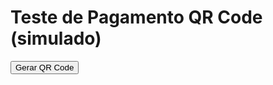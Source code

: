 <!DOCTYPE html>
<html lang="pt-BR">
<head>
  <meta charset="UTF-8">
  <title>Teste QR Code Sandbox</title>
</head>
<body>
  <h1>Teste de Pagamento QR Code (simulado)</h1>

  <button id="gerarQR">Gerar QR Code</button>
  <div id="qrArea" style="margin-top:20px;"></div>
  <p id="status"></p>

  <script>
    const btn = document.getElementById('gerarQR');
    const qrArea = document.getElementById('qrArea');
    const status = document.getElementById('status');

    btn.onclick = () => {
      // Simula payload do QR
      const payload = 'PIX:00020126360014BR.GOV.BCB.PIX0114+55119999999952040000530398654041.005802BR5913Teste User6009Sao Paulo61080540900062070503***63041D3D';

      // Gera QR Code com API do Google Chart (mais fácil)
      const qrImg = document.createElement('img');
      qrImg.src = `https://chart.googleapis.com/chart?cht=qr&chs=250x250&chl=${encodeURIComponent(payload)}`;
      qrImg.alt = 'QR Code';
      qrArea.innerHTML = '';
      qrArea.appendChild(qrImg);

      status.textContent = 'Aguardando pagamento...';

      // Simula pagamento automático após 5 segundos
      setTimeout(() => {
        status.textContent = 'Pagamento confirmado! ✅ (simulado)';
      }, 5000);
    };
  </script>
</body>
</html>
